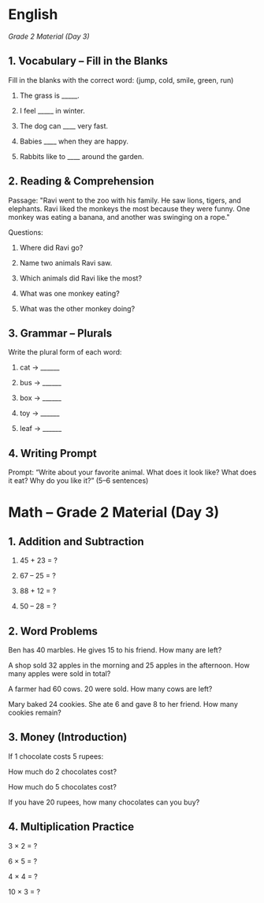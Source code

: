 # English
_Grade 2 Material (Day 3)_

## 1. Vocabulary – Fill in the Blanks

Fill in the blanks with the correct word: (jump, cold, smile, green, run)

1. The grass is _____.

2. I feel _____ in winter.

3. The dog can ____ very fast.

4. Babies ____ when they are happy.

5. Rabbits like to ____ around the garden.

## 2. Reading & Comprehension

Passage:
"Ravi went to the zoo with his family. He saw lions, tigers, and elephants. Ravi liked the monkeys the most because they were funny. One monkey was eating a banana, and another was swinging on a rope."

Questions:

1. Where did Ravi go?

2. Name two animals Ravi saw.

3. Which animals did Ravi like the most?

4. What was one monkey eating?

5. What was the other monkey doing?

## 3. Grammar – Plurals

Write the plural form of each word:

1. cat → ______

2. bus → ______

3. box → ______

4. toy → ______

5. leaf → ______

## 4. Writing Prompt

Prompt: “Write about your favorite animal. What does it look like? What does it eat? Why do you like it?” (5–6 sentences)

# Math – Grade 2 Material (Day 3)
## 1. Addition and Subtraction

1. 45 + 23 = ?

2. 67 – 25 = ?

3. 88 + 12 = ?

4. 50 – 28 = ?

## 2. Word Problems

Ben has 40 marbles. He gives 15 to his friend. How many are left?

A shop sold 32 apples in the morning and 25 apples in the afternoon. How many apples were sold in total?

A farmer had 60 cows. 20 were sold. How many cows are left?

Mary baked 24 cookies. She ate 6 and gave 8 to her friend. How many cookies remain?

## 3. Money (Introduction)

If 1 chocolate costs 5 rupees:

How much do 2 chocolates cost?

How much do 5 chocolates cost?

If you have 20 rupees, how many chocolates can you buy?

## 4. Multiplication Practice

3 × 2 = ?

6 × 5 = ?

4 × 4 = ?

10 × 3 = ?

